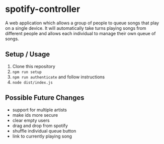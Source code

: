# spotify-controller

A web application which allows a group of people to queue songs that play on a single device. It will automatically take turns playing songs from different people and allows each individual to manage their own queue of songs.

## Setup / Usage
  1) Clone this repository
  2) `npm run setup`
  3) `npm run authenticate` and follow instructions
  4) `node dist/index.js`

## Possible Future Changes
- support for multiple artists
- make ids more secure
- clear empty users
- drag and drop from spotify
- shuffle individual queue button
- link to currently playing song
